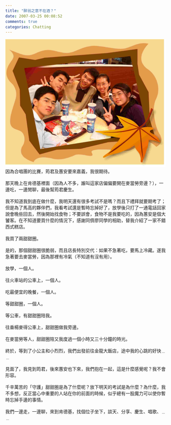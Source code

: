 ```yaml
---
title: "醉翁之意不在酒？"
date: 2007-03-25 00:08:52
comments: true
categories: Chatting
---
```

![](/images/slum-area/206_0.jpg)<br />因為合唱團的比賽，筠君及蕙安要來嘉義，我很期待。<br /><br />那天晚上在肯德基裡面（因為人不多，誰叫這家店偏偏要開在麥當勞旁邊？），一邊吃，一邊閒聊，最後幫筠君慶生。<br /><br />我不知道我到底在做什麼，我明天還有很多考試不是嗎？而且下禮拜就要期考了；但是為了馬高的夥伴們，我看考試還是暫時忘掉好了，放學後只打了一通電話回家說會晚些回去，然後開始找食物；不要誤會，食物不是我要吃的，因為蕙安是個大饕客。在不知道要買什麼的情況下，感謝同儕廖同學的相助，替我介紹了一家不錯西式糕店。<br /><br />我買了兩甜甜圈。<br /><br />是的，那個甜甜圈很脆弱，而且店長特別交代：如果不急著吃，要馬上冷藏。遂我急著要去麥當勞，因為那裡有冷氣（不知道有沒有用）。<br /><br />放學，一個人。<br /><br />往火車站的公車上，一個人。<br /><br />吃最便宜的晚餐，一個人。<br /><br />等甜甜圈，一個人。<br /><br />等公車，有甜甜圈陪我。<br /><br />往垂楊麥得公車上，甜甜圈做我旁邊。<br /><br />在麥當勞等人，甜甜圈陪又我度過一個小時又三十分鐘的時光。<br /><br />終於，等到了小公主和小烈烈，我們出發前往金龍大飯店，途中我的心跳的好快﹍﹍<br /><br />見面了，我見到筠君，後來蕙安也下來，我們抱在一起，這是什麼感覺呢？我不會形容。<br /><br />千辛萬苦的「守護」甜甜圈是為了什麼呢？放下明天的考試是為什麼？為什麼，我不多想，反正當心中重要的人站在你的前面的時候，似乎總有一股魔力可以使你暫時忘掉手邊的事情。<br /><br />我們一邊走，一邊聊，來到肯德基，找個位子坐下，談天、分享、慶生、唱歌、﹍﹍<br />
